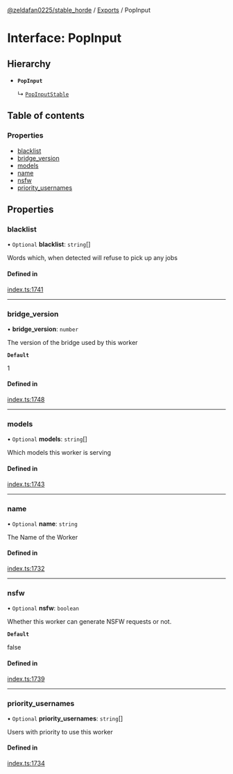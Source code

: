 [@zeldafan0225/stable_horde](../../README.md) / [Exports](../modules.md) / PopInput

# Interface: PopInput

## Hierarchy

- **`PopInput`**

  ↳ [`PopInputStable`](PopInputStable.md)

## Table of contents

### Properties

- [blacklist](PopInput.md#blacklist)
- [bridge\_version](PopInput.md#bridge_version)
- [models](PopInput.md#models)
- [name](PopInput.md#name)
- [nsfw](PopInput.md#nsfw)
- [priority\_usernames](PopInput.md#priority_usernames)

## Properties

### blacklist

• `Optional` **blacklist**: `string`[]

Words which, when detected will refuse to pick up any jobs

#### Defined in

[index.ts:1741](https://github.com/MrlolDev/stable_horde/blob/2389aa8/index.ts#L1741)

___

### bridge\_version

• **bridge\_version**: `number`

The version of the bridge used by this worker

**`Default`**

1

#### Defined in

[index.ts:1748](https://github.com/MrlolDev/stable_horde/blob/2389aa8/index.ts#L1748)

___

### models

• `Optional` **models**: `string`[]

Which models this worker is serving

#### Defined in

[index.ts:1743](https://github.com/MrlolDev/stable_horde/blob/2389aa8/index.ts#L1743)

___

### name

• `Optional` **name**: `string`

The Name of the Worker

#### Defined in

[index.ts:1732](https://github.com/MrlolDev/stable_horde/blob/2389aa8/index.ts#L1732)

___

### nsfw

• `Optional` **nsfw**: `boolean`

Whether this worker can generate NSFW requests or not.

**`Default`**

false

#### Defined in

[index.ts:1739](https://github.com/MrlolDev/stable_horde/blob/2389aa8/index.ts#L1739)

___

### priority\_usernames

• `Optional` **priority\_usernames**: `string`[]

Users with priority to use this worker

#### Defined in

[index.ts:1734](https://github.com/MrlolDev/stable_horde/blob/2389aa8/index.ts#L1734)
